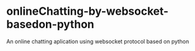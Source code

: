 # onlineChatting-by-websocket-basedon-python
An online chatting aplication using websocket protocol based on python
